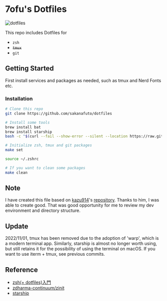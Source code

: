 # 7ofu's Dotfiles

![dotfiles](https://user-images.githubusercontent.com/61341108/173212058-3290ef1b-23cc-4f79-817a-1f74f74f688a.png)

This repo includes Dotfiles for

- `zsh`
- ~~`tmux`~~
- `git`

## Getting Started

First install services and packages as needed, such as tmux and Nerd Fonts etc.

### Installation

```bash
# Clone this repo
git clone https://github.com/sakanafuto/dotfiles

# Install some tools
brew install bat
brew install starship
bash -c "$(curl --fail --show-error --silent --location https://raw.githubusercontent.com/zdharma-continuum/zinit/HEAD/scripts/install.sh)"

# Initialize zsh, tmux and git packages
make set

source ~/.zshrc

# If you want to clean some packages
make clean
```

## Note

I have created this file based on [kazu914](https://github.com/kazu914)'s [repository](https://github.com/kazu914/dotfiles). Thanks to him, I was able to create good.
That was good opportunity for me to review my dev environment and directory structure.

## Update

2022/11/01, tmux has been removed due to the adoption of 'warp', which is a modern terminal app. Similarly, starship is almost no longer worth using, but still retains it for the possibility of using the terminal on macOS. If you want to use iterm + tmux, see previous commits.

## Reference

- [zsh(+ dotfiles)入門](https://zenn.dev/k4zu/articles/zsh-tutorial)
- [zdharma-continuum/zinit](https://github.com/zdharma-continuum/zinit#introduction)
- [starship](https://starship.rs/ja-jp/guide/)
